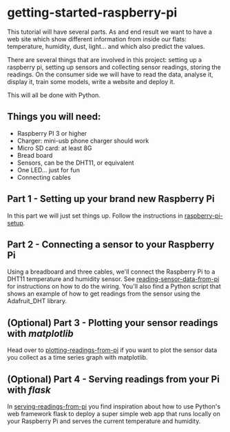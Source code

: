 # getting-started-raspberry-pi

This tutorial will have several parts. As and end result we want to have a web site which show different information from inside our flats: temperature, humidity, dust, light... and which also predict the values.

There are several things that are involved in this project: setting up a raspberry pi, setting up sensors and collecting sensor readings, storing the readings. 
On the consumer side we will have to read the data, analyse it, display it, train some models, write a website and deploy it.

This will all be done with Python.

## Things you will need:

* Raspberry PI 3 or higher
* Charger: mini-usb phone charger should work
* Micro SD card: at least 8G
* Bread board
* Sensors, can be the DHT11, or equivalent
* One LED... just for fun
* Connecting cables


## Part 1 - Setting up your brand new Raspberry Pi

In this part we will just set things up. Follow the instructions in [raspberry-pi-setup](pisetup/raspberry-pi-setup.md).

## Part 2 - Connecting a sensor to your Raspberry Pi

Using a breadboard and three cables, we'll connect the Raspberry Pi to a DHT11 temperature and humidity sensor.
See [reading-sensor-data-from-pi](sensorsetup/reading-sensor-data-from-pi.md) for instructions on how to do the wiring. 
You'll also find a Python script that shows an example of how to get readings from the sensor using the Adafruit_DHT library.

## (Optional) Part 3 - Plotting your sensor readings with *matplotlib*

Head over to [plotting-readings-from-pi](sensorsetup/plotting-readings-from-pi.md) if you want to plot the sensor data you collect as a time series graph with matplotlib. 

## (Optional) Part 4 - Serving readings from your Pi with *flask*

In [serving-readings-from-pi](sensorsetup/serving-readings-from-pi.md) you find inspiration about how to use Python's web framework flask to deploy a super simple web app that runs locally on your Raspberry Pi and serves the current temperature and humidity.
  